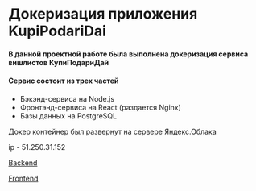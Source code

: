# Докеризация приложения KupiPodariDai

#### В данной проектной работе была выполнена докеризация сервиса вишлистов КупиПодариДай

#### Сервис состоит из трех частей

- Бэкэнд-сервиса на Node.js
- Фронтэнд-сервиса на React (раздается Nginx)
- Базы данных на PostgreSQL

Докер контейнер был развернут на сервере Яндекс.Облака

ip - 51.250.31.152

[Backend](https://api.kpd-ey.nomorepartiesco.ru/)

[Frontend](https://kpd-ey.nomorepartiesco.ru/)
